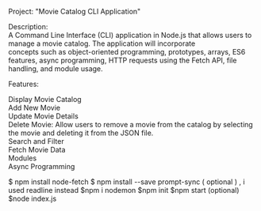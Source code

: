 Project: "Movie Catalog CLI Application"<br>

Description:<br>
A Command Line Interface (CLI) application in Node.js that allows users to manage a movie catalog. The application will incorporate<br>
concepts such as object-oriented programming, prototypes, arrays, ES6 features, async programming, HTTP requests using the Fetch API, file <br>handling, and module usage.<br>

Features:<br>

Display Movie Catalog<br>
Add New Movie<br>
Update Movie Details<br>
Delete Movie: Allow users to remove a movie from the catalog by selecting the movie and deleting it from the JSON file.<br>
Search and Filter<br>
Fetch Movie Data<br>
Modules<br>
Async Programming<br>




$ npm install node-fetch
$ npm install --save prompt-sync ( optional ) , i used readline instead 
$npm i nodemon 
$npm init
$npm start (optional) 
$node index.js

